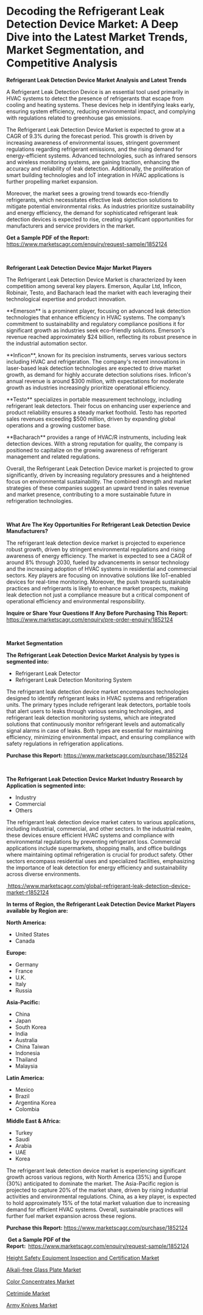 <p><h1>Decoding the Refrigerant Leak Detection Device Market: A Deep Dive into the Latest Market Trends, Market Segmentation, and Competitive Analysis</h1></p><p><strong>Refrigerant Leak Detection Device Market Analysis and Latest Trends</strong></p>
<p><p>A Refrigerant Leak Detection Device is an essential tool used primarily in HVAC systems to detect the presence of refrigerants that escape from cooling and heating systems. These devices help in identifying leaks early, ensuring system efficiency, reducing environmental impact, and complying with regulations related to greenhouse gas emissions.</p><p>The Refrigerant Leak Detection Device Market is expected to grow at a CAGR of 9.3% during the forecast period. This growth is driven by increasing awareness of environmental issues, stringent government regulations regarding refrigerant emissions, and the rising demand for energy-efficient systems. Advanced technologies, such as infrared sensors and wireless monitoring systems, are gaining traction, enhancing the accuracy and reliability of leak detection. Additionally, the proliferation of smart building technologies and IoT integration in HVAC applications is further propelling market expansion.</p><p>Moreover, the market sees a growing trend towards eco-friendly refrigerants, which necessitates effective leak detection solutions to mitigate potential environmental risks. As industries prioritize sustainability and energy efficiency, the demand for sophisticated refrigerant leak detection devices is expected to rise, creating significant opportunities for manufacturers and service providers in the market.</p></p>
<p><strong>Get a Sample PDF of the Report:&nbsp;</strong> <a href="https://www.marketscagr.com/enquiry/request-sample/1852124?utm_campaign=1128&utm_medium=2&utm_source=Github&utm_content=ia&utm_term=18102024&utm_id=refrigerant-leak-detection-device">https://www.marketscagr.com/enquiry/request-sample/1852124</a></p>
<p>&nbsp;</p>
<p><strong>Refrigerant Leak Detection Device Major Market Players</strong></p>
<p><p>The Refrigerant Leak Detection Device Market is characterized by keen competition among several key players. Emerson, Aquilar Ltd, Inficon, Robinair, Testo, and Bacharach lead the market with each leveraging their technological expertise and product innovation.</p><p>**Emerson** is a prominent player, focusing on advanced leak detection technologies that enhance efficiency in HVAC systems. The company’s commitment to sustainability and regulatory compliance positions it for significant growth as industries seek eco-friendly solutions. Emerson's revenue reached approximately $24 billion, reflecting its robust presence in the industrial automation sector.</p><p>**Inficon**, known for its precision instruments, serves various sectors including HVAC and refrigeration. The company's recent innovations in laser-based leak detection technologies are expected to drive market growth, as demand for highly accurate detection solutions rises. Inficon's annual revenue is around $300 million, with expectations for moderate growth as industries increasingly prioritize operational efficiency.</p><p>**Testo** specializes in portable measurement technology, including refrigerant leak detectors. Their focus on enhancing user experience and product reliability ensures a steady market foothold. Testo has reported sales revenues exceeding $500 million, driven by expanding global operations and a growing customer base.</p><p>**Bacharach** provides a range of HVAC/R instruments, including leak detection devices. With a strong reputation for quality, the company is positioned to capitalize on the growing awareness of refrigerant management and related regulations.</p><p>Overall, the Refrigerant Leak Detection Device market is projected to grow significantly, driven by increasing regulatory pressures and a heightened focus on environmental sustainability. The combined strength and market strategies of these companies suggest an upward trend in sales revenue and market presence, contributing to a more sustainable future in refrigeration technologies.</p></p>
<p>&nbsp;</p>
<p><strong>What Are The Key Opportunities For Refrigerant Leak Detection Device Manufacturers?</strong></p>
<p><p>The refrigerant leak detection device market is projected to experience robust growth, driven by stringent environmental regulations and rising awareness of energy efficiency. The market is expected to see a CAGR of around 8% through 2030, fueled by advancements in sensor technology and the increasing adoption of HVAC systems in residential and commercial sectors. Key players are focusing on innovative solutions like IoT-enabled devices for real-time monitoring. Moreover, the push towards sustainable practices and refrigerants is likely to enhance market prospects, making leak detection not just a compliance measure but a critical component of operational efficiency and environmental responsibility.</p></p>
<p><strong>Inquire or Share Your Questions If Any Before Purchasing This Report:</strong> <a href="https://www.marketscagr.com/enquiry/pre-order-enquiry/1852124?utm_campaign=1128&utm_medium=2&utm_source=Github&utm_content=ia&utm_term=18102024&utm_id=refrigerant-leak-detection-device">https://www.marketscagr.com/enquiry/pre-order-enquiry/1852124</a></p>
<p>&nbsp;</p>
<p><strong>Market Segmentation</strong></p>
<p><strong>The Refrigerant Leak Detection Device Market Analysis by types is segmented into:</strong></p>
<p><ul><li>Refrigerant Leak Detector</li><li>Refrigerant Leak Detection Monitoring System</li></ul></p>
<p><p>The refrigerant leak detection device market encompasses technologies designed to identify refrigerant leaks in HVAC systems and refrigeration units. The primary types include refrigerant leak detectors, portable tools that alert users to leaks through various sensing technologies, and refrigerant leak detection monitoring systems, which are integrated solutions that continuously monitor refrigerant levels and automatically signal alarms in case of leaks. Both types are essential for maintaining efficiency, minimizing environmental impact, and ensuring compliance with safety regulations in refrigeration applications.</p></p>
<p><strong>Purchase this Report:&nbsp;</strong><a href="https://www.marketscagr.com/purchase/1852124?utm_campaign=1128&utm_medium=2&utm_source=Github&utm_content=ia&utm_term=18102024&utm_id=refrigerant-leak-detection-device">https://www.marketscagr.com/purchase/1852124</a></p>
<p>&nbsp;</p>
<p><strong>The Refrigerant Leak Detection Device Market Industry Research by Application is segmented into:</strong></p>
<p><ul><li>Industry</li><li>Commercial</li><li>Others</li></ul></p>
<p><p>The refrigerant leak detection device market caters to various applications, including industrial, commercial, and other sectors. In the industrial realm, these devices ensure efficient HVAC systems and compliance with environmental regulations by preventing refrigerant loss. Commercial applications include supermarkets, shopping malls, and office buildings where maintaining optimal refrigeration is crucial for product safety. Other sectors encompass residential uses and specialized facilities, emphasizing the importance of leak detection for energy efficiency and sustainability across diverse environments.</p></p>
<p><a href="https://www.marketscagr.com/global-refrigerant-leak-detection-device-market-r1852124?utm_campaign=1128&utm_medium=2&utm_source=Github&utm_content=ia&utm_term=18102024&utm_id=refrigerant-leak-detection-device">&nbsp;https://www.marketscagr.com/global-refrigerant-leak-detection-device-market-r1852124</a></p>
<p><strong>In terms of Region, the Refrigerant Leak Detection Device Market Players available by Region are:</strong></p>
<p>
    <p> <strong> North America: </strong>
        <ul>
            <li>United States</li>
            <li>Canada</li>
        </ul>
        </p> 
    <p> <strong> Europe: </strong>
        <ul>
            <li>Germany</li>
            <li>France</li>
            <li>U.K.</li>
            <li>Italy</li>
            <li>Russia</li>
        </ul>
        </p> 
    <p> <strong> Asia-Pacific: </strong>
        <ul>
            <li>China</li>
            <li>Japan</li>
            <li>South Korea</li>
            <li>India</li>
            <li>Australia</li>
            <li>China Taiwan</li>
            <li>Indonesia</li>
            <li>Thailand</li>
            <li>Malaysia</li>
        </ul>
        </p> 
    <p> <strong> Latin America: </strong>
        <ul>
            <li>Mexico</li>
            <li>Brazil</li>
            <li>Argentina Korea</li>
            <li>Colombia</li>
        </ul>
        </p> 
    <p> <strong> Middle East & Africa: </strong>
        <ul>
            <li>Turkey</li>
            <li>Saudi</li>
            <li>Arabia</li>
            <li>UAE</li>
            <li>Korea</li>
        </ul>
    </p>
    </p>
<p><p>The refrigerant leak detection device market is experiencing significant growth across various regions, with North America (35%) and Europe (30%) anticipated to dominate the market. The Asia-Pacific region is projected to capture 20% of the market share, driven by rising industrial activities and environmental regulations. China, as a key player, is expected to hold approximately 15% of the total market valuation due to increasing demand for efficient HVAC systems. Overall, sustainable practices will further fuel market expansion across these regions.</p></p>
<p><strong>Purchase this Report: </strong><a href="https://www.marketscagr.com/purchase/1852124?utm_campaign=1128&utm_medium=2&utm_source=Github&utm_content=ia&utm_term=18102024&utm_id=refrigerant-leak-detection-device">https://www.marketscagr.com/purchase/1852124</a></p>
<p>&nbsp;<strong>Get a Sample PDF of the Report:&nbsp;&nbsp;</strong><a href="https://www.marketscagr.com/enquiry/request-sample/1852124?utm_campaign=1128&utm_medium=2&utm_source=Github&utm_content=ia&utm_term=18102024&utm_id=refrigerant-leak-detection-device">https://www.marketscagr.com/enquiry/request-sample/1852124</a></p>
<p><strong></strong></p>
<p><p><a href="https://github.com/mattyh9leabow/Market-Research-Report-List-1/blob/main/height-safety-equipment-inspection-and-certification-market.md?utm_campaign=1128&utm_medium=2&utm_source=Github&utm_content=ia&utm_term=18102024&utm_id=refrigerant-leak-detection-device">Height Safety Equipment Inspection and Certification Market</a></p><p><a href="https://github.com/jerrodkho/Market-Research-Report-List-1/blob/main/alkali-free-glass-plate-market.md?utm_campaign=1128&utm_medium=2&utm_source=Github&utm_content=ia&utm_term=18102024&utm_id=refrigerant-leak-detection-device">Alkali-free Glass Plate Market</a></p><p><a href="https://www.linkedin.com/pulse/color-concentrates-market-trends-strategic-insights-2024-2031-cy3xf?utm_campaign=1128&utm_medium=2&utm_source=Github&utm_content=ia&utm_term=18102024&utm_id=refrigerant-leak-detection-device">Color Concentrates Market</a></p><p><a href="https://www.linkedin.com/pulse/cetrimide-market-transformation-comparative-analysis-2024-2031-6gnff?utm_campaign=1128&utm_medium=2&utm_source=Github&utm_content=ia&utm_term=18102024&utm_id=refrigerant-leak-detection-device">Cetrimide Market</a></p><p><a href="https://www.linkedin.com/pulse/army-knives-market-global-regional-analysis-focus-end-user-ftszf?utm_campaign=1128&utm_medium=2&utm_source=Github&utm_content=ia&utm_term=18102024&utm_id=refrigerant-leak-detection-device">Army Knives Market</a></p></p>